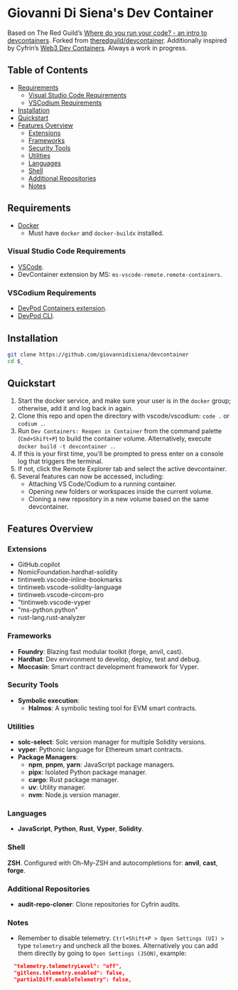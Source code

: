 # Giovanni Di Siena's Dev Container
Based on The Red Guild’s [Where do you run your code? - an intro to devcontainers](https://blog.theredguild.org/where-do-you-run-your-code/). Forked from [theredguild/devcontainer](https://github.com/theredguild/devcontainer). Additionally inspired by Cyfrin’s [Web3 Dev Containers](https://github.com/Cyfrin/web3-dev-containers/tree/main). Always a work in progress.

## Table of Contents
- [Requirements](#requirements)
   - [Visual Studio Code Requirements](#visual-studio-code-requirements)
   - [VSCodium Requirements](#vscodium-requirements)
- [Installation](#installation)
- [Quickstart](#quickstart)
- [Features Overview](#features-overview)
   - [Extensions](#extensions)
   - [Frameworks](#frameworks)
   - [Security Tools](#security-tools)
   - [Utilities](#utilities)
   - [Languages](#languages)
   - [Shell](#shell)
   - [Additional Repositories](#additional-repositories)
   - [Notes](#notes)

## Requirements
- [Docker](https://docs.docker.com/get-docker/)
   - Must have `docker` and `docker-buildx` installed.

### Visual Studio Code Requirements
- [VSCode](https://code.visualstudio.com/).
- DevContainer extension by MS: `ms-vscode-remote.remote-containers`.

### VSCodium Requirements
- [DevPod Containers extension](https://open-vsx.org/extension/3timeslazy/vscodium-devpodcontainers).
- [DevPod CLI](https://devpod.sh/docs/getting-started/install#optional-install-devpod-cli).

## Installation
```bash
git clone https://github.com/giovannidisiena/devcontainer
cd $_
```

## Quickstart
1. Start the docker service, and make sure your user is in the `docker` group;
   otherwise, add it and log back in again.
2. Clone this repo and open the directory with vscode/vscodium:
   `code .` or `codium .`.
3. Run `Dev Containers: Reopen in Container` from the command palette (`Cmd+Shift+P`) to build the container volume. Alternatively, execute `docker build -t devcontainer .`.
4. If this is your first time, you'll be prompted to press enter on a console
   log that triggers the terminal.
5. If not, click the Remote Explorer tab and select the active devcontainer.
6. Several features can now be accessed, including:
   - Attaching VS Code/Codium to a running container.
   - Opening new folders or workspaces inside the current volume.
   - Cloning a new repository in a new volume based on the same devcontainer.

## Features Overview

### Extensions

- GitHub.copilot
- NomicFoundation.hardhat-solidity
- tintinweb.vscode-inline-bookmarks
- tintinweb.vscode-solidity-language
- tintinweb.vscode-circom-pro
- "tintinweb.vscode-vyper
- "ms-python.python"
- rust-lang.rust-analyzer

### Frameworks
- **Foundry**: Blazing fast modular toolkit (forge, anvil, cast).
- **Hardhat**: Dev environment to develop, deploy, test and debug.
- **Moccasin**: Smart contract development framework for Vyper.

### Security Tools
- **Symbolic execution**:
  - **Halmos**: A symbolic testing tool for EVM smart contracts.

### Utilities
- **solc-select**: Solc version manager for multiple Solidity versions.
- **vyper**: Pythonic language for Ethereum smart contracts.
- **Package Managers**:
  - **npm**, **pnpm**, **yarn**: JavaScript package managers.
  - **pipx**: Isolated Python package manager.
  - **cargo**: Rust package manager.
  - **uv**: Utility manager.
  - **nvm**: Node.js version manager.


### Languages
- **JavaScript**, **Python**, **Rust**, **Vyper**, **Solidity**.

### Shell
**ZSH**. Configured with Oh-My-ZSH and autocompletions for: **anvil**, **cast**, **forge**.

### Additional Repositories
- **audit-repo-cloner**: Clone repositories for Cyfrin audits.

### Notes
- Remember to disable telemetry. `Ctrl+Shift+P > Open Settings (UI) >` type `telemetry` and uncheck
all the boxes. Alternatively you can add them directly by going to `Open Settings (JSON)`, example:
```json
  "telemetry.telemetryLevel": "off",
  "gitlens.telemetry.enabled": false,
  "partialDiff.enableTelemetry": false,
  ```

